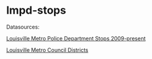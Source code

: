 # lmpd-stops

Datasources: 

[Louisville Metro Police Department Stops 2009-present](https://data.louisvilleky.gov/dataset/lmpd-stops-data)

[Louisville Metro Council Districts](https://data.louisvilleky.gov/dataset/metro-council-districts)

